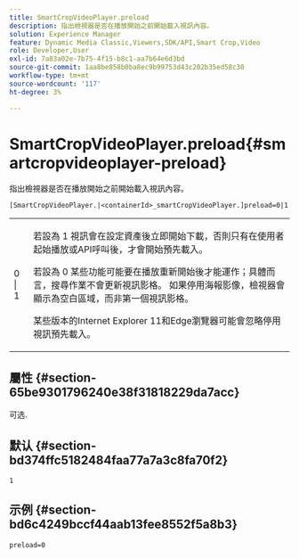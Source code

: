 ```yaml
---
title: SmartCropVideoPlayer.preload
description: 指出檢視器是否在播放開始之前開始載入視訊內容。
solution: Experience Manager
feature: Dynamic Media Classic,Viewers,SDK/API,Smart Crop,Video
role: Developer,User
exl-id: 7a83a02e-7b75-4f15-b8c1-aa7b64e6d3bd
source-git-commit: 1aa8be858b0ba8ec9b99753d43c202b35ed58c30
workflow-type: tm+mt
source-wordcount: '117'
ht-degree: 3%

---
```


# SmartCropVideoPlayer.preload{#smartcropvideoplayer-preload}

指出檢視器是否在播放開始之前開始載入視訊內容。

`[SmartCropVideoPlayer.|<containerId>_smartCropVideoPlayer.]preload=0|1`

<table id="table_AE7AAFA9B4374E31B51D06511EB96401"> 
 <tbody> 
  <tr> 
   <td colname="col1"> <p> <span class="codeph"> 0 | 1 </span> </p> </td> 
   <td colname="col2"> <p> 若設為 <span class="codeph"> 1 </span> 視訊會在設定資產後立即開始下載，否則只有在使用者起始播放或API呼叫後，才會開始預先載入。 </p> <p>若設為 <span class="codeph"> 0 </span> 某些功能可能要在播放重新開始後才能運作；具體而言，搜尋作業不會更新視訊影格。 如果停用海報影像，檢視器會顯示為空白區域，而非第一個視訊影格。 </p> <p>某些版本的Internet Explorer 11和Edge瀏覽器可能會忽略停用視訊預先載入。 </p> </td> 
  </tr> 
 </tbody> 
</table>

## 屬性 {#section-65be9301796240e38f31818229da7acc}

可选.

## 默认 {#section-bd374ffc5182484faa77a7a3c8fa70f2}

`1`

## 示例 {#section-bd6c4249bccf44aab13fee8552f5a8b3}

`preload=0`
